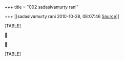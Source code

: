 +++
title = "002 sadasivamurty rani"

+++
[[sadasivamurty rani	2010-10-28, 08:07:46 [Source](https://groups.google.com/g/bvparishat/c/qvpSESPnpzk)]]



[TABLE]





[TABLE]

  

